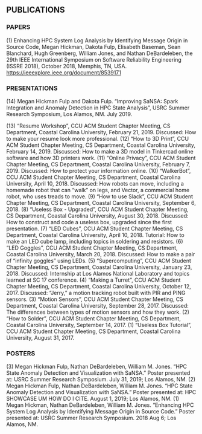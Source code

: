 ## PUBLICATIONS

### PAPERS



(1) Enhancing HPC System Log Analysis by Identifying Message Origin in Source Code, Megan Hickman, Dakota Fulp, Elisabeth Baseman, Sean Blanchard, Hugh Greenberg, William Jones, and Nathan DeBardeleben, the 29th IEEE International Symposium on Software Reliability Engineering (ISSRE 2018), October 2018, Memphis, TN, USA.
https://ieeexplore.ieee.org/document/8539171


### PRESENTATIONS

(14) Megan Hickman Fulp and Dakota Fulp. “Improving SaNSA: Spark Integration and Anomaly Detection in HPC State Analysis”,  USRC Summer Research Symposium, Los Alamos, NM. July 2019.

(13) “Resume Workshop”, CCU ACM Student Chapter Meeting, CS Department, Coastal Carolina University, February 21, 2019. Discussed: How to make your resume look more professional.
(12) “How to 3D Print”, CCU ACM Student Chapter Meeting, CS Department, Coastal Carolina University, February 14, 2019. Discussed: How to make a 3D model in Tinkercad online software and how 3D printers work.
(11) “Online Privacy”, CCU ACM Student Chapter Meeting, CS Department, Coastal Carolina University, February 7, 2019. Discussed: How to protect your information online. 
(10) “WalkerBot”, CCU ACM Student Chapter Meeting, CS Department, Coastal Carolina University, April 10, 2018. Discussed: How robots can move, including a homemade robot that can “walk” on legs, and Vector, a commercial home robot, who uses treads to move.
(9) “How to use Slack”, CCU ACM Student Chapter Meeting, CS Department, Coastal Carolina University, September 6, 2018.
(8) “Useless Box - Upgraded”, CCU ACM Student Chapter Meeting, CS Department, Coastal Carolina University, August 30, 2018. Discussed: How to construct and code a useless box, upgraded since the first presentation.
(7) “LED Cubes”, CCU ACM Student Chapter Meeting, CS Department, Coastal Carolina University, April 10, 2018. Tutorial: How to make an LED cube lamp, including topics in soldering and resistors.
(6) “LED Goggles”, CCU ACM Student Chapter Meeting, CS Department, Coastal Carolina University, March 20, 2018. Discussed: How to make a pair of “infinity goggles” using LEDs.
(5) “Supercomputing”, CCU ACM Student Chapter Meeting, CS Department, Coastal Carolina University, January 23, 2018. Discussed: Internship at Los Alamos National Laboratory and topics learned at SC 17 conference.
(4) “Making a Turret”, CCU ACM Student Chapter Meeting, CS Department, Coastal Carolina University, October 12, 2017. Discussed: “Jerry,” a motion tracking robot built with PIR and PING sensors.
(3) “Motion Sensors”, CCU ACM Student Chapter Meeting, CS Department, Coastal Carolina University, September 28, 2017. Discussed: The differences between types of motion sensors and how they work.
(2) “How to Solder”, CCU ACM Student Chapter Meeting, CS Department, Coastal Carolina University, September 14, 2017.
(1) “Useless Box Tutorial”, CCU ACM Student Chapter Meeting, CS Department, Coastal Carolina University, August 31, 2017.

### POSTERS

(3) Megan Hickman Fulp, Nathan DeBardeleben, William M. Jones. “HPC State Anomaly Detection and Visualization with SaNSA.” Poster presented at: USRC Summer Research Symposium. July 31, 2019; Los Alamos, NM.
(2) Megan Hickman Fulp, Nathan DeBardeleben, William M. Jones. “HPC State Anomaly Detection and Visualization with SaNSA.” Poster presented at: HPC SHOWCASE UM HOW DO I CITE. August 1, 2019; Los Alamos, NM.
(1) Megan Hickman, Nathan DeBardeleben, William M. Jones. “Enhancing HPC System Log Analysis by Identifying Message Origin in Source Code.” Poster presented at: USRC Summer Research Symposium. 2018 Aug 6; Los Alamos, NM.
